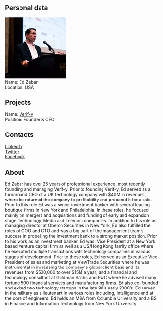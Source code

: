 ## Personal data
![ed zabar photo](photo/ed_zabar.jpg)  
Name:   Ed Zabar  
Location: USA  
## Projects 
Name: [Verif-y](../projects/verif-y.md)  
Position: Founder & CEO   
## Contacts
[LinkedIn](https://www.linkedin.com/in/edzabar/)    
[Twitter](https://twitter.com/ezabarv)  
[Facebook](https://www.facebook.com/ezabar?ref=br_rs)
## About
Ed Zabar has over 25 years of professional experience, most recently founding and managing Verif-y. Prior to founding Verif-y, Ed served as a turnaround CEO of a UK technology company with $40M in revenues, where he returned the company to profitability and prepared it for a sale.
Prior to this role Ed was a senior investment banker with several leading boutique firms in New York and Philadelphia. In these roles, he focused mainly on mergers and acquisitions and funding of early and expansion stage Technology, Media and Telecom companies. In addition to his role as managing director at Oberon Securities in New York, Ed also fulfilled the roles of COO and CTO and was a big part of the management team’s success in propelling the investment bank to a strong market position. Prior to his work as an investment banker, Ed was: Vice President at a New York based venture capital firm as well as a US/Hong Kong family office where he executed multiple transactions with technology companies in various stages of development.
Prior to these roles, Ed served as an Executive Vice President of sales and marketing at ViewTrade Securities where he was instrumental in increasing the company's global client base and its revenues from $500,000 to over $15M a year; and a financial and technology consultant at Goldman Sachs and PwC where he advised many fortune 500 financial services and manufacturing firms. Ed also co-founded and exited two technology startups in the late 90’s early 2000’s. Ed served in the military as a lieutenant in various roles including, Intelligence and at the core of engineers.
Ed holds an MBA from Columbia University and a BS in Finance and Information Technology from New York University.
